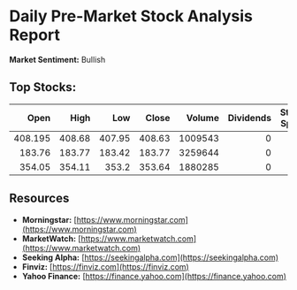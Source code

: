 # Daily Pre-Market Stock Analysis Report

**Market Sentiment:** Bullish

## Top Stocks:

|    Open |   High |    Low |   Close |   Volume |   Dividends |   Stock Splits | Ticker   |   MA_50 |     RSI |   Valuation |
|--------:|-------:|-------:|--------:|---------:|------------:|---------------:|:---------|--------:|--------:|------------:|
| 408.195 | 408.68 | 407.95 |  408.63 |  1009543 |           0 |              0 | MSFT     | 409.539 | 34.5542 |     98.3398 |
| 183.76  | 183.77 | 183.42 |  183.77 |  3259644 |           0 |              0 | GOOGL    | 183.091 | 82.5299 |     81.1498 |
| 354.05  | 354.11 | 353.2  |  353.64 |  1880285 |           0 |              0 | TSLA     | 353.29  | 60.0686 |     81.1402 |

## Resources

- **Morningstar:** [https://www.morningstar.com](https://www.morningstar.com)
- **MarketWatch:** [https://www.marketwatch.com](https://www.marketwatch.com)
- **Seeking Alpha:** [https://seekingalpha.com](https://seekingalpha.com)
- **Finviz:** [https://finviz.com](https://finviz.com)
- **Yahoo Finance:** [https://finance.yahoo.com](https://finance.yahoo.com)
